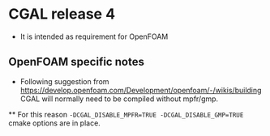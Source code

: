 # CGAL release 4

 * It is intended as requirement for OpenFOAM

## OpenFOAM specific notes

 * Following suggestion from https://develop.openfoam.com/Development/openfoam/-/wikis/building CGAL will normally need to be compiled without mpfr/gmp.
 
 ** For this reason `-DCGAL_DISABLE_MPFR=TRUE -DCGAL_DISABLE_GMP=TRUE` cmake options are in place.
